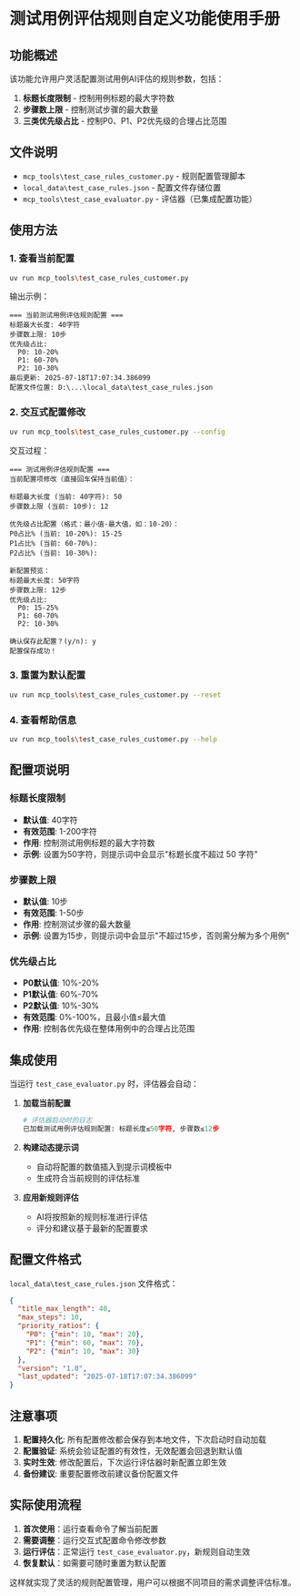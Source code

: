 # 测试用例评估规则自定义功能使用手册

## 功能概述

该功能允许用户灵活配置测试用例AI评估的规则参数，包括：

1. **标题长度限制** - 控制用例标题的最大字符数
2. **步骤数上限** - 控制测试步骤的最大数量
3. **三类优先级占比** - 控制P0、P1、P2优先级的合理占比范围

## 文件说明

- `mcp_tools\test_case_rules_customer.py` - 规则配置管理脚本
- `local_data\test_case_rules.json` - 配置文件存储位置
- `mcp_tools\test_case_evaluator.py` - 评估器（已集成配置功能）

## 使用方法

### 1. 查看当前配置

```bash
uv run mcp_tools\test_case_rules_customer.py
```

输出示例：

```text
=== 当前测试用例评估规则配置 ===
标题最大长度: 40字符
步骤数上限: 10步
优先级占比:
  P0: 10-20%
  P1: 60-70%
  P2: 10-30%
最后更新: 2025-07-18T17:07:34.386099
配置文件位置: D:\...\local_data\test_case_rules.json
```

### 2. 交互式配置修改

```bash
uv run mcp_tools\test_case_rules_customer.py --config
```

交互过程：

```text
=== 测试用例评估规则配置 ===
当前配置项修改（直接回车保持当前值）：

标题最大长度 (当前: 40字符): 50
步骤数上限 (当前: 10步): 12

优先级占比配置（格式：最小值-最大值，如：10-20）：
P0占比% (当前: 10-20%): 15-25
P1占比% (当前: 60-70%): 
P2占比% (当前: 10-30%): 

新配置预览：
标题最大长度: 50字符
步骤数上限: 12步
优先级占比:
  P0: 15-25%
  P1: 60-70%
  P2: 10-30%

确认保存此配置？(y/n): y
配置保存成功！
```

### 3. 重置为默认配置

```bash
uv run mcp_tools\test_case_rules_customer.py --reset
```

### 4. 查看帮助信息

```bash
uv run mcp_tools\test_case_rules_customer.py --help
```

## 配置项说明

### 标题长度限制

- **默认值**: 40字符
- **有效范围**: 1-200字符
- **作用**: 控制测试用例标题的最大字符数
- **示例**: 设置为50字符，则提示词中会显示"标题长度不超过 50 字符"

### 步骤数上限

- **默认值**: 10步
- **有效范围**: 1-50步
- **作用**: 控制测试步骤的最大数量
- **示例**: 设置为15步，则提示词中会显示"不超过15步，否则需分解为多个用例"

### 优先级占比

- **P0默认值**: 10%-20%
- **P1默认值**: 60%-70%
- **P2默认值**: 10%-30%
- **有效范围**: 0%-100%，且最小值≤最大值
- **作用**: 控制各优先级在整体用例中的合理占比范围

## 集成使用

当运行 `test_case_evaluator.py` 时，评估器会自动：

1. **加载当前配置**

   ```python
   # 评估器启动时的日志
   已加载测试用例评估规则配置: 标题长度≤50字符, 步骤数≤12步
   ```

2. **构建动态提示词**
   - 自动将配置的数值插入到提示词模板中
   - 生成符合当前规则的评估标准

3. **应用新规则评估**
   - AI将按照新的规则标准进行评估
   - 评分和建议基于最新的配置要求

## 配置文件格式

`local_data\test_case_rules.json` 文件格式：

```json
{
  "title_max_length": 40,
  "max_steps": 10,
  "priority_ratios": {
    "P0": {"min": 10, "max": 20},
    "P1": {"min": 60, "max": 70},
    "P2": {"min": 10, "max": 30}
  },
  "version": "1.0",
  "last_updated": "2025-07-18T17:07:34.386099"
}
```

## 注意事项

1. **配置持久化**: 所有配置修改都会保存到本地文件，下次启动时自动加载
2. **配置验证**: 系统会验证配置的有效性，无效配置会回退到默认值
3. **实时生效**: 修改配置后，下次运行评估器时新配置立即生效
4. **备份建议**: 重要配置修改前建议备份配置文件

## 实际使用流程

1. **首次使用**：运行查看命令了解当前配置
2. **需要调整**：运行交互式配置命令修改参数
3. **运行评估**：正常运行 `test_case_evaluator.py`，新规则自动生效
4. **恢复默认**：如需要可随时重置为默认配置

这样就实现了灵活的规则配置管理，用户可以根据不同项目的需求调整评估标准。
